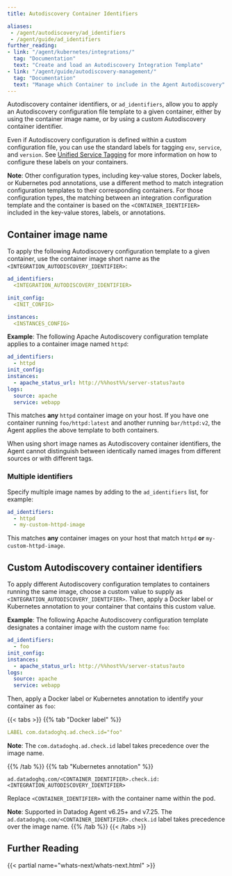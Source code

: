 ```yaml
---
title: Autodiscovery Container Identifiers

aliases:
 - /agent/autodiscovery/ad_identifiers
 - /agent/guide/ad_identifiers
further_reading:
- link: "/agent/kubernetes/integrations/"
  tag: "Documentation"
  text: "Create and load an Autodiscovery Integration Template"
- link: "/agent/guide/autodiscovery-management/"
  tag: "Documentation"
  text: "Manage which Container to include in the Agent Autodiscovery"
---
```


Autodiscovery container identifiers, or `ad_identifiers`, allow you to apply an Autodiscovery configuration file template to a given container, either by using the container image name, or by using a custom Autodiscovery container identifier.

Even if Autodiscovery configuration is defined within a custom configuration file, you can use the standard labels for tagging `env`, `service`, and `version`. See [Unified Service Tagging][1] for more information on how to configure these labels on your containers.

**Note**: Other configuration types, including key-value stores, Docker labels, or Kubernetes pod annotations, use a different method to match integration configuration templates to their corresponding containers. For those configuration types, the matching between an integration configuration template and the container is based on the `<CONTAINER_IDENTIFIER>` included in the key-value stores, labels, or annotations.

## Container image name

To apply the following Autodiscovery configuration template to a given container, use the container image short name as the `<INTEGRATION_AUTODISCOVERY_IDENTIFIER>`:

```yaml
ad_identifiers:
  <INTEGRATION_AUTODISCOVERY_IDENTIFIER>

init_config:
  <INIT_CONFIG>

instances:
  <INSTANCES_CONFIG>
```

**Example**: The following Apache Autodiscovery configuration template applies to a container image named `httpd`:

```yaml
ad_identifiers:
  - httpd
init_config:
instances:
  - apache_status_url: http://%%host%%/server-status?auto
logs:
  source: apache
  service: webapp
```

This matches **any** `httpd` container image on your host. If you have one container running `foo/httpd:latest` and another running `bar/httpd:v2`, the Agent applies the above template to both containers.

When using short image names as Autodiscovery container identifiers, the Agent cannot distinguish between identically named images from different sources or with different tags.

### Multiple identifiers

Specify multiple image names by adding to the `ad_identifiers` list, for example:

```yaml
ad_identifiers:
  - httpd
  - my-custom-httpd-image
```

This matches **any** container images on your host that match `httpd` **or** `my-custom-httpd-image`.

## Custom Autodiscovery container identifiers

To apply different Autodiscovery configuration templates to containers running the same image, choose a custom value to supply as `<INTEGRATION_AUTODISCOVERY_IDENTIFIER>`. Then, apply a Docker label or Kubernetes annotation to your container that contains this custom value.

**Example**: The following Apache Autodiscovery configuration template designates a container image with the custom name `foo`:

```yaml
ad_identifiers:
  - foo
init_config:
instances:
  - apache_status_url: http://%%host%%/server-status?auto
logs:
  source: apache
  service: webapp
```

Then, apply a Docker label or Kubernetes annotation to identify your container as `foo`:

{{< tabs >}}
{{% tab "Docker label" %}}

```yaml
LABEL com.datadoghq.ad.check.id="foo"
```

**Note**: The `com.datadoghq.ad.check.id` label takes precedence over the image name.

{{% /tab %}}
{{% tab "Kubernetes annotation" %}}

```text
ad.datadoghq.com/<CONTAINER_IDENTIFIER>.check.id: <INTEGRATION_AUTODISCOVERY_IDENTIFIER>
```

Replace `<CONTAINER_IDENTIFIER>` with the container name within the pod.

**Note**: Supported in Datadog Agent v6.25+ and v7.25. The `ad.datadoghq.com/<CONTAINER_IDENTIFIER>.check.id` label takes precedence over the image name.
{{% /tab %}}
{{< /tabs >}}


## Further Reading

{{< partial name="whats-next/whats-next.html" >}}

[1]: /getting_started/tagging/unified_service_tagging
